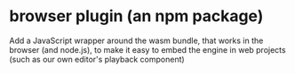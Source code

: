 # browser plugin (an npm package)

Add a JavaScript wrapper around the wasm bundle, that works in the browser (and node.js),
to make it easy to embed the engine in web projects (such as our own editor's playback component)
